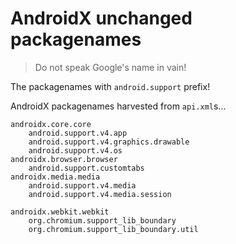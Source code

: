# AndroidX unchanged packagenames 

>   Do not speak Google's name in vain!

The packagenames with `android.support` prefix!

AndroidX packagenames harvested from `api.xml`s...

```
androidx.core.core
    android.support.v4.app
    android.support.v4.graphics.drawable
    android.support.v4.os
androidx.browser.browser
    android.support.customtabs
androidx.media.media    
    android.support.v4.media
    android.support.v4.media.session
```


```
androidx.webkit.webkit
    org.chromium.support_lib_boundary
    org.chromium.support_lib_boundary.util
```
